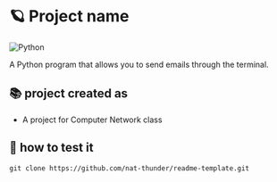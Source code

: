# 🪐 Project name
![Python](https://img.shields.io/badge/python-3670A0?style=for-the-badge&logo=python&logoColor=ffdd54)

A Python program that allows you to send emails through the terminal.

## 📚 project created as
  - A project for Computer Network class

## 📑 how to test it
  ```
  git clone https://github.com/nat-thunder/readme-template.git
  ```
